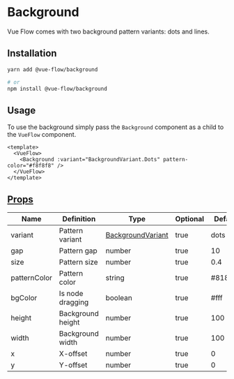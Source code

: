 # Background

Vue Flow comes with two background pattern variants: dots and lines. 

## Installation

```bash
yarn add @vue-flow/background

# or
npm install @vue-flow/background
```

## Usage

To use the background simply pass the `Background` component as a child to the `VueFlow` component.

```vue
<template>
  <VueFlow>
    <Background :variant="BackgroundVariant.Dots" pattern-color="#f8f8f8" />
  </VueFlow>
</template>
```

## [Props](/typedocs/interfaces/BackgroundProps)

| Name         | Definition        | Type                                                   | Optional | Default |
|--------------|-------------------|--------------------------------------------------------|----------|---------|
| variant      | Pattern variant   | [BackgroundVariant](/typedocs/enums/BackgroundVariant) | true     | dots    |
| gap          | Pattern gap       | number                                                 | true     | 10      |
| size         | Pattern size      | number                                                 | true     | 0.4     |
| patternColor | Pattern color     | string                                                 | true     | #81818a |
| bgColor      | Is node dragging  | boolean                                                | true     | #fff    |
| height       | Background height | number                                                 | true     | 100     |
| width        | Background width  | number                                                 | true     | 100     |
| x            | X-offset          | number                                                 | true     | 0       |
| y            | Y-offset          | number                                                 | true     | 0       |
